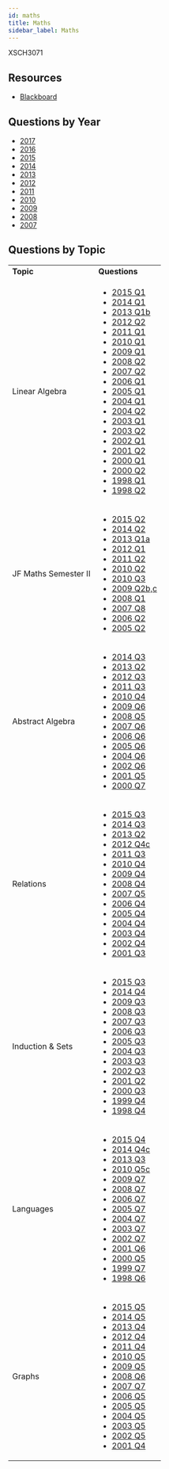 ```yaml
---
id: maths
title: Maths
sidebar_label: Maths
---
```


XSCH3071

## Resources

* [Blackboard](https://mymodule.tcd.ie/)

## Questions by Year

* [2017]()
* [2016]()
* [2015]()
* [2014]()
* [2013]()
* [2012]()
* [2011]()
* [2010]()
* [2009]()
* [2008]()
* [2007]()

## Questions by Topic
<table class="examQuestions" width="700px">
    <tr>
        <td><strong>Topic</strong></td>
        <td><strong>Questions</strong></td>
    </tr>
    <tr>
        <td>Linear Algebra</td>
        <td>
            <ul class="questions">
        <li><a href="https://www.tcd.ie/academicregistry/exams/assets/local/schol2015/30/3071.pdf#page=2">2015 Q1</a></li>
        <li><a href="https://www.tcd.ie/academicregistry/exams/assets/local/schol2014/30/3071.pdf#page=2">2014 Q1</a></li>
        <li><a href="https://www.tcd.ie/academicregistry/exams/assets/local/schol2013/30/3071.pdf#page=2&zoom=0,0,170">2013 Q1b</a></li>
        <li><a href="https://www.tcd.ie/Local/Exam_Papers/2012/30/3071.pdf#page=4">2012 Q2</a></li>
        <li><a href="https://www.tcd.ie/Local/Exam_Papers/2011/30/3071.pdf#page=2">2011 Q1</a></li>
        <li><a href="https://www.tcd.ie/Local/Exam_Papers/2010/30/3071.pdf#page=2">2010 Q1</a></li>
        <li><a href="https://www.tcd.ie/Local/Exam_Papers/2009/20/2090.pdf#page=2">2009 Q1</a></li>
        <li><a href="https://www.tcd.ie/Local/Exam_Papers/2008/20/2090.pdf#page=2&zoom=0,0,690">2008 Q2</a></li>
        <li><a href="https://www.tcd.ie/Local/Exam_Papers/2007/20/2090.pdf#page=2&zoom=0,0,410">2007 Q2</a></li>
        <li><a href="https://www.tcd.ie/Local/Exam_Papers/2006/20/2090.pdf#page=2">2006 Q1</a></li>
        <li><a href="https://www.tcd.ie/Local/Exam_Papers/2005/20/2090.pdf#page=2">2005 Q1</a></li>
        <li><a href="https://www.tcd.ie/Local/Exam_Papers/2004/20/2090.pdf#page=1&zoom=0,0,600">2004 Q1</a></li>
        <li><a href="https://www.tcd.ie/Local/Exam_Papers/2004/20/2090.pdf#page=2">2004 Q2</a></li>
        <li><a href="https://www.tcd.ie/Local/Exam_Papers/2003/20/2090.pdf#page=1&zoom=0,0,600">2003 Q1</a></li>
        <li><a href="https://www.tcd.ie/Local/Exam_Papers/2003/20/2090.pdf#page=1&zoom=0,0,940">2003 Q2</a></li>
        <li><a href="https://www.tcd.ie/Local/Exam_Papers/2002/20/2090.pdf#page=1&zoom=0,0,600">2002 Q1</a></li>
        <li><a href="https://www.tcd.ie/Local/Exam_Papers/2001/20/2090.pdf#page=2&zoom=0,0,270">2001 Q2</a></li>
        <li><a href="https://www.tcd.ie/Local/Exam_Papers/2000/20/2090.pdf#page=1&zoom=0,0,600">2000 Q1</a></li>
        <li><a href="https://www.tcd.ie/Local/Exam_Papers/2000/20/2090.pdf#page=1&zoom=0,0,790">2000 Q2</a></li>
        <li><a href="https://www.tcd.ie/Local/Exam_Papers/1998/20/2090.pdf#page=1&zoom=0,0,630">1998 Q1</a></li>
        <li><a href="https://www.tcd.ie/Local/Exam_Papers/1998/20/2090.pdf#page=2">1998 Q2</a></li>
            </ul>
        </td>
    </tr>
    <tr>
        <td>JF Maths Semester II</td>
        <td>
            <ul class="questions">
        <li><a href="https://www.tcd.ie/academicregistry/exams/assets/local/schol2015/30/3071.pdf#page=4">2015 Q2</a></li>
        <li><a href="https://www.tcd.ie/academicregistry/exams/assets/local/schol2014/30/3071.pdf#page=4">2014 Q2</a></li>
        <li><a href="https://www.tcd.ie/academicregistry/exams/assets/local/schol2013/30/3071.pdf#page=2">2013 Q1a</a></li>
        <li><a href="https://www.tcd.ie/Local/Exam_Papers/2012/30/3071.pdf#page=2">2012 Q1</a></li>
        <li><a href="https://www.tcd.ie/Local/Exam_Papers/2011/30/3071.pdf#page=3">2011 Q2</a></li>
        <li><a href="https://www.tcd.ie/Local/Exam_Papers/2010/30/3071.pdf#page=3">2010 Q2</a></li>
        <li><a href="https://www.tcd.ie/Local/Exam_Papers/2010/30/3071.pdf#page=4">2010 Q3</a></li>
        <li><a href="https://www.tcd.ie/Local/Exam_Papers/2009/20/2090.pdf#page=2&zoom=0,0,600">2009 Q2b,c</a></li>
        <li><a href="https://www.tcd.ie/Local/Exam_Papers/2008/20/2090.pdf#page=2">2008 Q1</a></li>
        <li><a href="https://www.tcd.ie/Local/Exam_Papers/2007/20/2090.pdf#page=5">2007 Q8</a></li>
        <li><a href="https://www.tcd.ie/Local/Exam_Papers/2006/20/2090.pdf#page=2&zoom=0,0,720">2006 Q2</a></li>
        <li><a href="https://www.tcd.ie/Local/Exam_Papers/2005/20/2090.pdf#page=2&zoom=0,0,720">2005 Q2</a></li>
            </ul>
        </td>
    </tr>
    <tr>
        <td>Abstract Algebra</td>
        <td>
            <ul class="questions">
        <li><a href="https://www.tcd.ie/academicregistry/exams/assets/local/schol2014/30/3071.pdf#page=8">2014 Q3</a></li>
        <li><a href="https://www.tcd.ie/academicregistry/exams/assets/local/schol2013/30/3071.pdf#page=3">2013 Q2</a></li>
        <li><a href="https://www.tcd.ie/Local/Exam_Papers/2012/30/3071.pdf#page=5">2012 Q3</a></li>
        <li><a href="https://www.tcd.ie/Local/Exam_Papers/2011/30/3071.pdf#page=5">2011 Q3</a></li>
        <li><a href="https://www.tcd.ie/Local/Exam_Papers/2010/30/3071.pdf#page=5">2010 Q4</a></li>
        <li><a href="https://www.tcd.ie/Local/Exam_Papers/2009/20/2090.pdf#page=4&zoom=0,0,570">2009 Q6</a></li>
        <li><a href="https://www.tcd.ie/Local/Exam_Papers/2008/20/2090.pdf#page=5&zoom=0,0,410">2008 Q5</a></li>
        <li><a href="https://www.tcd.ie/Local/Exam_Papers/2007/20/2090.pdf#page=4">2007 Q6</a></li>
        <li><a href="https://www.tcd.ie/Local/Exam_Papers/2006/20/2090.pdf#page=4&zoom=0,0,550">2006 Q6</a></li>
        <li><a href="https://www.tcd.ie/Local/Exam_Papers/2005/20/2090.pdf#page=4&zoom=0,0,460">2005 Q6</a></li>
        <li><a href="https://www.tcd.ie/Local/Exam_Papers/2004/20/2090.pdf#page=3&zoom=0,0,350">2004 Q6</a></li>
        <li><a href="https://www.tcd.ie/Local/Exam_Papers/2002/20/2090.pdf#page=3&zoom=0,0,750">2002 Q6</a></li>
        <li><a href="https://www.tcd.ie/Local/Exam_Papers/2001/20/2090.pdf#page=3&zoom=0,0,600">2001 Q5</a></li>
        <li><a href="https://www.tcd.ie/Local/Exam_Papers/2000/20/2090.pdf#page=3&zoom=0,0,650">2000 Q7</a></li>
            </ul>
        </td>
    </tr>
    <tr>
        <td>Relations</td>
        <td>
            <ul class="questions">
        <li><a href="https://www.tcd.ie/academicregistry/exams/assets/local/schol2015/30/3071.pdf#page=6">2015 Q3</a></li>
        <li><a href="https://www.tcd.ie/academicregistry/exams/assets/local/schol2014/30/3071.pdf#page=8">2014 Q3</a></li>
        <li><a href="https://www.tcd.ie/academicregistry/exams/assets/local/schol2013/30/3071.pdf#page=3">2013 Q2</a></li>
        <li><a href="https://www.tcd.ie/Local/Exam_Papers/2012/30/3071.pdf#page=6&zoom=0,0,600">2012 Q4c</a></li>
        <li><a href="https://www.tcd.ie/Local/Exam_Papers/2011/30/3071.pdf#page=5">2011 Q3</a></li>
        <li><a href="https://www.tcd.ie/Local/Exam_Papers/2010/30/3071.pdf#page=5">2010 Q4</a></li>
        <li><a href="https://www.tcd.ie/Local/Exam_Papers/2009/20/2090.pdf#page=3&zoom=0,0,490">2009 Q4</a></li>
        <li><a href="https://www.tcd.ie/Local/Exam_Papers/2008/20/2090.pdf#page=4&zoom=0,0,530">2008 Q4</a></li>
        <li><a href="https://www.tcd.ie/Local/Exam_Papers/2007/20/2090.pdf#page=3&zoom=0,0,620">2007 Q5</a></li>
        <li><a href="https://www.tcd.ie/Local/Exam_Papers/2006/20/2090.pdf#page=3&zoom=0,0,420">2006 Q4</a></li>
        <li><a href="https://www.tcd.ie/Local/Exam_Papers/2005/20/2090.pdf#page=3&zoom=0,0,630">2005 Q4</a></li>
        <li><a href="https://www.tcd.ie/Local/Exam_Papers/2004/20/2090.pdf#page=2&zoom=0,0,540">2004 Q4</a></li>
        <li><a href="https://www.tcd.ie/Local/Exam_Papers/2003/20/2090.pdf#page=2&zoom=0,0,620">2003 Q4</a></li>
        <li><a href="https://www.tcd.ie/Local/Exam_Papers/2002/20/2090.pdf#page=3">2002 Q4</a></li>
        <li><a href="https://www.tcd.ie/Local/Exam_Papers/2001/20/2090.pdf#page=2&zoom=0,0,920">2001 Q3</a></li>
            </ul>
        </td>
    </tr>
    <tr>
        <td>Induction &amp; Sets</td>
        <td>
            <ul class="questions">
        <li><a href="https://www.tcd.ie/academicregistry/exams/assets/local/schol2015/30/3071.pdf#page=6">2015 Q3</a></li>
        <li><a href="https://www.tcd.ie/academicregistry/exams/assets/local/schol2014/30/3071.pdf#page=9">2014 Q4</a></li>
        <li><a href="https://www.tcd.ie/Local/Exam_Papers/2009/20/2090.pdf#page=3">2009 Q3</a></li>
        <li><a href="https://www.tcd.ie/Local/Exam_Papers/2008/20/2090.pdf#page=4">2008 Q3</a></li>
        <li><a href="https://www.tcd.ie/Local/Exam_Papers/2007/20/2090.pdf#page=3">2007 Q3</a></li>
        <li><a href="https://www.tcd.ie/Local/Exam_Papers/2006/20/2090.pdf#page=3">2006 Q3</a></li>
        <li><a href="https://www.tcd.ie/Local/Exam_Papers/2005/20/2090.pdf#page=3&zoom=0,0,390">2005 Q3</a></li>
        <li><a href="https://www.tcd.ie/Local/Exam_Papers/2004/20/2090.pdf#page=2&zoom=0,0,450">2004 Q3</a></li>
        <li><a href="https://www.tcd.ie/Local/Exam_Papers/2003/20/2090.pdf#page=2&zoom=0,0,390">2003 Q3</a></li>
        <li><a href="https://www.tcd.ie/Local/Exam_Papers/2002/20/2090.pdf#page=2&zoom=0,0,650">2002 Q3</a></li>
        <li><a href="https://www.tcd.ie/Local/Exam_Papers/2001/20/2090.pdf#page=2&zoom=0,0,720">2001 Q2</a></li>
        <li><a href="https://www.tcd.ie/Local/Exam_Papers/2000/20/2090.pdf#page=2&zoom=0,0,250">2000 Q3</a></li>
        <li><a href="https://www.tcd.ie/Local/Exam_Papers/1999/20/2090.pdf#page=2&zoom=0,0,840">1999 Q4</a></li>
        <li><a href="https://www.tcd.ie/Local/Exam_Papers/1998/20/2090.pdf#page=2&zoom=0,0,770">1998 Q4</a></li>
            </ul>
        </td>
    </tr>
    <tr>
        <td>Languages</td>
        <td>
            <ul class="questions">
        <li><a href="https://www.tcd.ie/academicregistry/exams/assets/local/schol2015/30/3071.pdf#page=7">2015 Q4</a></li>
        <li><a href="https://www.tcd.ie/academicregistry/exams/assets/local/schol2014/30/3071.pdf#page=10">2014 Q4c</a></li>
        <li><a href="https://www.tcd.ie/academicregistry/exams/assets/local/schol2013/30/3071.pdf#page=4&zoom=0,0,350">2013 Q3</a></li>
        <li><a href="https://www.tcd.ie/Local/Exam_Papers/2010/30/3071.pdf#page=6&zoom=0,0,600">2010 Q5c</a></li>
        <li><a href="https://www.tcd.ie/Local/Exam_Papers/2009/20/2090.pdf#page=5&zoom=0,0,600">2009 Q7</a></li>
        <li><a href="https://www.tcd.ie/Local/Exam_Papers/2008/20/2090.pdf#page=6&zoom=0,0,440">2008 Q7</a></li>
        <li><a href="https://www.tcd.ie/Local/Exam_Papers/2006/20/2090.pdf#page=5">2006 Q7</a></li>
        <li><a href="https://www.tcd.ie/Local/Exam_Papers/2005/20/2090.pdf#page=5">2005 Q7</a></li>
        <li><a href="https://www.tcd.ie/Local/Exam_Papers/2004/20/2090.pdf#page=3&zoom=0,0,600">2004 Q7</a></li>
        <li><a href="https://www.tcd.ie/Local/Exam_Papers/2003/20/2090.pdf#page=3&zoom=0,0,600">2003 Q7</a></li>
        <li><a href="https://www.tcd.ie/Local/Exam_Papers/2002/20/2090.pdf#page=4&zoom=0,0,220">2002 Q7</a></li>
        <li><a href="https://www.tcd.ie/Local/Exam_Papers/2001/20/2090.pdf#page=3&zoom=0,0,820">2001 Q6</a></li>
        <li><a href="https://www.tcd.ie/Local/Exam_Papers/2000/20/2090.pdf#page=2&zoom=0,0,820">2000 Q5</a></li>
        <li><a href="https://www.tcd.ie/Local/Exam_Papers/1999/20/2090.pdf#page=3&zoom=0,0,820">1999 Q7</a></li>
        <li><a href="https://www.tcd.ie/Local/Exam_Papers/1998/20/2090.pdf#page=3&zoom=0,0,600">1998 Q6</a></li>
            </ul>
        </td>
    </tr>
    <tr>
        <td>Graphs</td>
        <td>
            <ul class="questions">
        <li><a href="https://www.tcd.ie/academicregistry/exams/assets/local/schol2015/30/3071.pdf#page=8">2015 Q5</a></li>
        <li><a href="https://www.tcd.ie/academicregistry/exams/assets/local/schol2014/30/3071.pdf#page=10&zoom=0,0,350">2014 Q5</a></li>
        <li><a href="https://www.tcd.ie/academicregistry/exams/assets/local/schol2013/30/3071.pdf#page=5">2013 Q4</a></li>
        <li><a href="https://www.tcd.ie/Local/Exam_Papers/2012/30/3071.pdf#page=6&zoom=0,0,600">2012 Q4</a></li>
        <li><a href="https://www.tcd.ie/Local/Exam_Papers/2011/30/3071.pdf#page=7">2011 Q4</a></li>
        <li><a href="https://www.tcd.ie/Local/Exam_Papers/2010/30/3071.pdf#page=6">2010 Q5</a></li>
        <li><a href="https://www.tcd.ie/Local/Exam_Papers/2009/20/2090.pdf#page=4">2009 Q5</a></li>
        <li><a href="https://www.tcd.ie/Local/Exam_Papers/2008/20/2090.pdf#page=5&zoom=0,0,860">2008 Q6</a></li>
        <li><a href="https://www.tcd.ie/Local/Exam_Papers/2007/20/2090.pdf#page=4&zoom=0,0,500">2007 Q7</a></li>
        <li><a href="https://www.tcd.ie/Local/Exam_Papers/2006/20/2090.pdf#page=4">2006 Q5</a></li>
        <li><a href="https://www.tcd.ie/Local/Exam_Papers/2005/20/2090.pdf#page=4">2005 Q5</a></li>
        <li><a href="https://www.tcd.ie/Local/Exam_Papers/2004/20/2090.pdf#page=3">2004 Q5</a></li>
        <li><a href="https://www.tcd.ie/Local/Exam_Papers/2003/20/2090.pdf#page=2&zoom=0,0,860">2003 Q5</a></li>
        <li><a href="https://www.tcd.ie/Local/Exam_Papers/2002/20/2090.pdf#page=3&zoom=0,0,420">2002 Q5</a></li>
        <li><a href="https://www.tcd.ie/Local/Exam_Papers/2001/20/2090.pdf#page=3&zoom=0,0,380">2001 Q4</a></li>
            </ul>
        </td>
    </tr>
</table>

